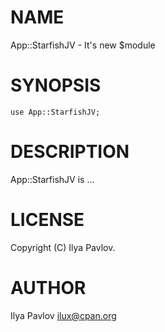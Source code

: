 # NAME

App::StarfishJV - It's new $module

# SYNOPSIS

    use App::StarfishJV;

# DESCRIPTION

App::StarfishJV is ...

# LICENSE

Copyright (C) Ilya Pavlov.

# AUTHOR

Ilya Pavlov <ilux@cpan.org>
